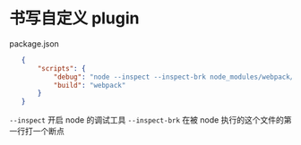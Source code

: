 # 书写自定义 plugin

package.json
```json
   {
       "scripts": {
           "debug": "node --inspect --inspect-brk node_modules/webpack/lib/webpack.js",
           "build": "webpack"
       }
   }
```

`--inspect` 开启 node 的调试工具
`--inspect-brk` 在被 node 执行的这个文件的第一行打一个断点
